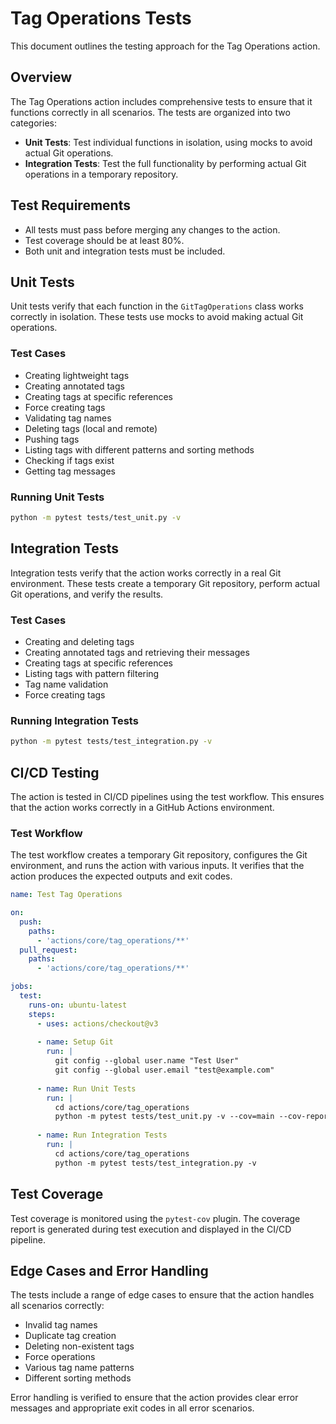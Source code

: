 # Tag Operations Tests

This document outlines the testing approach for the Tag Operations action.

## Overview

The Tag Operations action includes comprehensive tests to ensure that it functions correctly in all scenarios. The tests are organized into two categories:

- **Unit Tests**: Test individual functions in isolation, using mocks to avoid actual Git operations.
- **Integration Tests**: Test the full functionality by performing actual Git operations in a temporary repository.

## Test Requirements

- All tests must pass before merging any changes to the action.
- Test coverage should be at least 80%.
- Both unit and integration tests must be included.

## Unit Tests

Unit tests verify that each function in the `GitTagOperations` class works correctly in isolation. These tests use mocks to avoid making actual Git operations.

### Test Cases

- Creating lightweight tags
- Creating annotated tags
- Creating tags at specific references
- Force creating tags
- Validating tag names
- Deleting tags (local and remote)
- Pushing tags
- Listing tags with different patterns and sorting methods
- Checking if tags exist
- Getting tag messages

### Running Unit Tests

```bash
python -m pytest tests/test_unit.py -v
```

## Integration Tests

Integration tests verify that the action works correctly in a real Git environment. These tests create a temporary Git repository, perform actual Git operations, and verify the results.

### Test Cases

- Creating and deleting tags
- Creating annotated tags and retrieving their messages
- Creating tags at specific references
- Listing tags with pattern filtering
- Tag name validation
- Force creating tags

### Running Integration Tests

```bash
python -m pytest tests/test_integration.py -v
```

## CI/CD Testing

The action is tested in CI/CD pipelines using the test workflow. This ensures that the action works correctly in a GitHub Actions environment.

### Test Workflow

The test workflow creates a temporary Git repository, configures the Git environment, and runs the action with various inputs. It verifies that the action produces the expected outputs and exit codes.

```yaml
name: Test Tag Operations

on:
  push:
    paths:
      - 'actions/core/tag_operations/**'
  pull_request:
    paths:
      - 'actions/core/tag_operations/**'

jobs:
  test:
    runs-on: ubuntu-latest
    steps:
      - uses: actions/checkout@v3
      
      - name: Setup Git
        run: |
          git config --global user.name "Test User"
          git config --global user.email "test@example.com"
      
      - name: Run Unit Tests
        run: |
          cd actions/core/tag_operations
          python -m pytest tests/test_unit.py -v --cov=main --cov-report=term
      
      - name: Run Integration Tests
        run: |
          cd actions/core/tag_operations
          python -m pytest tests/test_integration.py -v
```

## Test Coverage

Test coverage is monitored using the `pytest-cov` plugin. The coverage report is generated during test execution and displayed in the CI/CD pipeline.

## Edge Cases and Error Handling

The tests include a range of edge cases to ensure that the action handles all scenarios correctly:

- Invalid tag names
- Duplicate tag creation
- Deleting non-existent tags
- Force operations
- Various tag name patterns
- Different sorting methods

Error handling is verified to ensure that the action provides clear error messages and appropriate exit codes in all error scenarios.